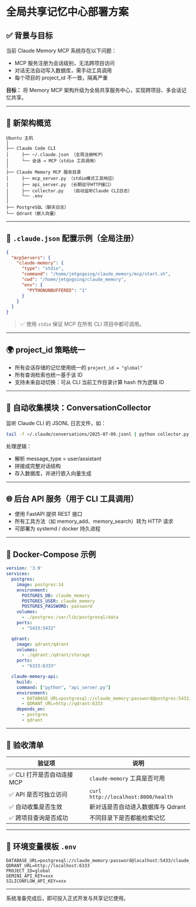 # 全局共享记忆中心部署方案

## ✅ 背景与目标

当前 Claude Memory MCP 系统存在以下问题：

- MCP 服务注册为会话级别，无法跨项目访问
- 对话无法自动写入数据库，需手动工具调用
- 每个项目的 project_id 不一致，隔离严重

**目标：** 将 Memory MCP 架构升级为全局共享服务中心，实现跨项目、多会话记忆共享。

---

## 🧠 新架构概览

```
Ubuntu 主机
│
├── Claude Code CLI
│     ├── ~/.claude.json （全局注册MCP）
│     └── 会话 ↔ MCP（stdio 工具调用）
│
├── Claude Memory MCP 服务目录
│     ├── mcp_server.py （stdio模式工具响应）
│     ├── api_server.py （长期驻守HTTP接口）
│     ├── collector.py   （自动监听Claude CLI日志）
│     └── .env
│
├── PostgreSQL（聊天日志）
└── Qdrant（嵌入向量）
```

---

## 🔌 `.claude.json` 配置示例（全局注册）

```json
{
  "mcpServers": {
    "claude-memory": {
      "type": "stdio",
      "command": "/home/jetgogoing/claude_memory/mcp/start.sh",
      "cwd": "/home/jetgogoing/claude_memory",
      "env": {
        "PYTHONUNBUFFERED": "1"
      }
    }
  }
}
```

> ✅ 使用 `stdio` 保证 MCP 在所有 CLI 项目中都可调用。

---

## 🌍 project_id 策略统一

- 所有会话存储的记忆使用统一的 `project_id = "global"`
- 所有查询检索也统一基于该 ID
- 支持未来自动切换：可从 CLI 当前工作目录计算 hash 作为逻辑 ID

---

## 🔄 自动收集模块：ConversationCollector

监听 Claude CLI 的 JSONL 日志文件，如：

```bash
tail -f ~/.claude/conversations/2025-07-09.jsonl | python collector.py
```

处理逻辑：

- 解析 message_type = user/assistant
- 拼接成完整对话结构
- 存入数据库，并进行嵌入向量生成

---

## 🌐 后台 API 服务（用于 CLI 工具调用）

- 使用 FastAPI 提供 REST 接口
- 所有工具方法（如 memory_add、memory_search）转为 HTTP 请求
- 可部署为 systemd / docker 持久进程

---

## 🐳 Docker-Compose 示例

```yaml
version: '3.9'
services:
  postgres:
    image: postgres:14
    environment:
      POSTGRES_DB: claude_memory
      POSTGRES_USER: claude_memory
      POSTGRES_PASSWORD: password
    volumes:
      - ./postgres:/var/lib/postgresql/data
    ports:
      - "5433:5432"

  qdrant:
    image: qdrant/qdrant
    volumes:
      - ./qdrant:/qdrant/storage
    ports:
      - "6333:6333"

  claude-memory-api:
    build: .
    command: ["python", "api_server.py"]
    environment:
      - DATABASE_URL=postgresql://claude_memory:password@postgres:5432/claude_memory
      - QDRANT_URL=http://qdrant:6333
    depends_on:
      - postgres
      - qdrant
```

---

## 🧪 验收清单

| 验证项                        | 说明                             |
|-----------------------------|----------------------------------|
| ✅ CLI 打开是否自动连接 MCP  | `claude-memory` 工具是否可用     |
| ✅ API 是否可独立访问        | `curl http://localhost:8000/health` |
| ✅ 自动收集是否生效          | 新对话是否自动进入数据库与 Qdrant |
| ✅ 跨项目查询是否成功        | 不同目录下是否都能检索记忆       |

---

## 🧾 环境变量模板 `.env`

```
DATABASE_URL=postgresql://claude_memory:password@localhost:5433/claude_memory
QDRANT_URL=http://localhost:6333
PROJECT_ID=global
GEMINI_API_KEY=xxx
SILICONFLOW_API_KEY=xxx
```

---

系统准备完成后，即可投入正式开发与共享记忆使用。